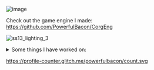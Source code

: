 ![image](https://github-readme-stats.vercel.app/api?username=powerfulbacon&show_icons=true&bg_color=30,e96443,904e95&title_color=fff&text_color=fff&include_all_commits=true&count_private=true)

Check out the game engine I made:
https://github.com/PowerfulBacon/CorgEng

![ss13_lighting_3](https://user-images.githubusercontent.com/26465327/211149029-e62c1c85-0b04-487a-8099-9e18385b9f82.png)

<details>

<summary>Some things I have worked on:</summary>

### Space Station 13 Fancy Lighting

A beautiful shadow based lighting system utilising some fun transformation math. Unfortunately due to the restrictions of the engine, I was unable to overcome the client lag caused by Byond's KEEP_TOGETHER flag causing lag when rendering lights.
![ss13_lighting_2](https://user-images.githubusercontent.com/26465327/211149034-34594b84-1eb9-4d58-8cfe-500bda91bae3.png)

### Random art

![syndie base png](https://user-images.githubusercontent.com/26465327/211148989-89e0d010-0cd7-4d81-89d0-f3c47616b623.png)
![space ian](https://user-images.githubusercontent.com/26465327/211149006-f6374137-4f44-438d-ba21-c760da3a39af.png)

### GGJ2022

Some screenshots of a rimworld inspired game I made in 10 days for the global game jam 2022.

![151660809-42c4ef5e-74f9-451c-80ab-d45a63042c6b](https://user-images.githubusercontent.com/26465327/211149016-359ef87c-aa96-4a4f-b923-78a9e171408c.png)
</details>

https://profile-counter.glitch.me/powerfulbacon/count.svg
